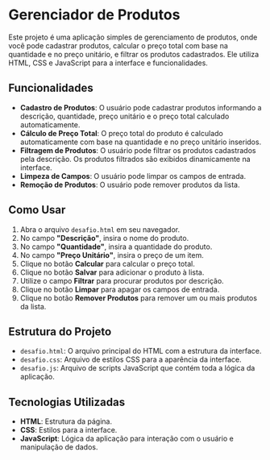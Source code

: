 # Gerenciador de Produtos

Este projeto é uma aplicação simples de gerenciamento de produtos, onde você pode cadastrar produtos, calcular o preço total com base na quantidade e no preço unitário, e filtrar os produtos cadastrados. Ele utiliza HTML, CSS e JavaScript para a interface e funcionalidades.

## Funcionalidades

- **Cadastro de Produtos**: O usuário pode cadastrar produtos informando a descrição, quantidade, preço unitário e o preço total calculado automaticamente.
- **Cálculo de Preço Total**: O preço total do produto é calculado automaticamente com base na quantidade e no preço unitário inseridos.
- **Filtragem de Produtos**: O usuário pode filtrar os produtos cadastrados pela descrição. Os produtos filtrados são exibidos dinamicamente na interface.
- **Limpeza de Campos**: O usuário pode limpar os campos de entrada.
- **Remoção de Produtos**: O usuário pode remover produtos da lista.

## Como Usar

1. Abra o arquivo `desafio.html` em seu navegador.
2. No campo **"Descrição"**, insira o nome do produto.
3. No campo **"Quantidade"**, insira a quantidade do produto.
4. No campo **"Preço Unitário"**, insira o preço de um item.
5. Clique no botão **Calcular** para calcular o preço total.
6. Clique no botão **Salvar** para adicionar o produto à lista.
7. Utilize o campo **Filtrar** para procurar produtos por descrição.
8. Clique no botão **Limpar** para apagar os campos de entrada.
9. Clique no botão **Remover Produtos** para remover um ou mais produtos da lista.

## Estrutura do Projeto

- `desafio.html`: O arquivo principal do HTML com a estrutura da interface.
- `desafio.css`: Arquivo de estilos CSS para a aparência da interface.
- `desafio.js`: Arquivo de scripts JavaScript que contém toda a lógica da aplicação.

## Tecnologias Utilizadas

- **HTML**: Estrutura da página.
- **CSS**: Estilos para a interface.
- **JavaScript**: Lógica da aplicação para interação com o usuário e manipulação de dados.

